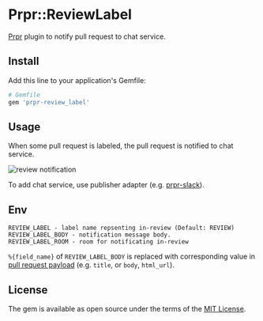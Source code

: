 # Prpr::ReviewLabel
[Prpr](https://github.com/mzp/prpr) plugin to notify pull request to chat service.

## Install

Add this line to your application's Gemfile:

```ruby
# Gemfile
gem 'prpr-review_label'
```

## Usage
When some pull request is labeled, the pull request is notified to chat service.

![review notification](https://raw.githubusercontent.com/mzp/prpr-review_label/master/review_notification.png)

To add chat service, use publisher adapter (e.g. [prpr-slack](https://github.com/mzp/prpr-slack)).

## Env

```
REVIEW_LABEL - label name repsenting in-review (Default: REVIEW)
REVIEW_LABEL_BODY - notification message body.
REVIEW_LABEL_ROOM - room for notificating in-review
```

`%{field_name}` of `REVIEW_LABEL_BODY` is replaced with corresponding value in [pull request payload](https://developer.github.com/v3/pulls/#get-a-single-pull-request) (e.g. `title`, or `body`, `html_url`).

## License

The gem is available as open source under the terms of the [MIT License](http://opensource.org/licenses/MIT).
